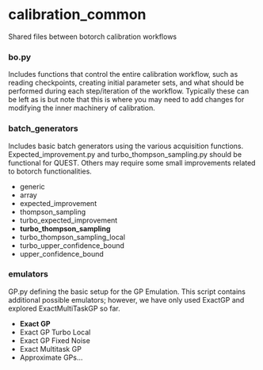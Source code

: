 # calibration_common
Shared files between botorch calibration workflows

### bo.py

Includes functions that control the entire calibration workflow, such as reading checkpoints, creating initial parameter sets, and what should be performed during each step/iteration of the workflow. Typically these can be left as is but note that this is where you may need to add changes for modifying the inner machinery of calibration.

### batch_generators

Includes basic batch generators using the various acquisition functions. Expected_improvement.py and turbo_thompson_sampling.py should be functional for QUEST. Others may require some small improvements related to botorch functionalities.

* generic
* array
* expected_improvement
* thompson_sampling
* turbo_expected_improvement
* **turbo_thompson_sampling**
* turbo_thompson_sampling_local
* turbo_upper_confidence_bound
* upper_confidence_bound


### emulators

GP.py defining the basic setup for the GP Emulation. This script contains additional possible emulators; however, we have only used ExactGP and explored ExactMultiTaskGP so far.

* **Exact GP**
* Exact GP Turbo Local
* Exact GP Fixed Noise
* Exact Multitask GP
* Approximate GPs...
